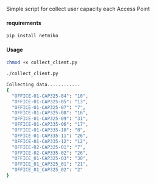  Simple script for collect user capacity each Access Point

#### requirements

```bash
pip install netmiko
```

#### Usage

```bash
chmod +x collect_client.py

./collect_client.py

Collecting data............
{
  "OFFICE-01-CAP325-04": "10", 
  "OFFICE-01-CAP325-05": "13", 
  "OFFICE-01-CAP325-07": "7", 
  "OFFICE-01-CAP325-08": "16", 
  "OFFICE-01-CAP325-09": "31", 
  "OFFICE-01-CAP335-06": "17", 
  "OFFICE-01-CAP335-10": "8", 
  "OFFICE-01-CAP335-11": "26", 
  "OFFICE-01-CAP335-12": "12", 
  "OFFICE-02-CAP325-01": "7", 
  "OFFICE-02-CAP335-02": "26", 
  "OFFICE_01-CAP325-03": "30", 
  "OFFICE_01_CAP325_01": "21", 
  "OFFICE_01_CAP325_02": "2"
}


```
